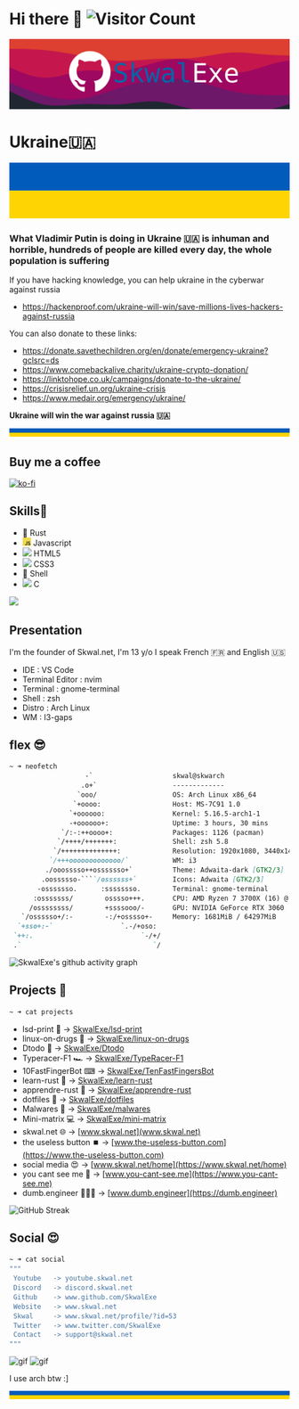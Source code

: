 

# Hi there 👋 ![Visitor Count](https://profile-counter.glitch.me/%7BSkwalExe%7D/count.svg)
![banner](banner.png)

# Ukraine🇺🇦

<img src="ukraine.jpg" width="100%" height="100px" />

### **What Vladimir Putin is doing in Ukraine 🇺🇦 is inhuman and horrible, hundreds of people are killed every day, the whole population is suffering**


If you have hacking knowledge, you can help ukraine in the cyberwar against russia
- https://hackenproof.com/ukraine-will-win/save-millions-lives-hackers-against-russia

You can also donate to these links:
- https://donate.savethechildren.org/en/donate/emergency-ukraine?gclsrc=ds
- https://www.comebackalive.charity/ukraine-crypto-donation/
- https://linktohope.co.uk/campaigns/donate-to-the-ukraine/
- https://crisisrelief.un.org/ukraine-crisis
- https://www.medair.org/emergency/ukraine/

**Ukraine will win the war against russia 🇺🇦**

<img src="https://raw.githubusercontent.com/SkwalExe/SkwalExe/main/ukraine.jpg" width="100%" height="15px" />


## Buy me a coffee
[![ko-fi](https://ko-fi.com/img/githubbutton_sm.svg)](https://ko-fi.com/W7W7AMXI6)


## Skills🤹

- 🦀 Rust
- <img src="https://raw.githubusercontent.com/voodootikigod/logo.js/master/js.png" width="15px" > Javascript
- <img src="https://upload.wikimedia.org/wikipedia/commons/thumb/6/61/HTML5_logo_and_wordmark.svg/1200px-HTML5_logo_and_wordmark.svg.png" width="15px" > HTML5
- <img src="https://upload.wikimedia.org/wikipedia/commons/thumb/d/d5/CSS3_logo_and_wordmark.svg/640px-CSS3_logo_and_wordmark.svg.png" width="15px" > CSS3
- 🐚 Shell
- <img src="https://upload.wikimedia.org/wikipedia/commons/thumb/1/18/C_Programming_Language.svg/1200px-C_Programming_Language.svg.png" width="15px"> C


<img height="150px"  src="https://github-readme-stats.vercel.app/api/top-langs/?username=SkwalExe&theme=dracula&layout=compact">



## Presentation 
I'm the founder of Skwal.net, I'm 13 y/o 
I speak French 🇫🇷 and English 🇺🇸 

- IDE : VS Code
- Terminal Editor : nvim
- Terminal : gnome-terminal
- Shell : zsh
- Distro : Arch Linux
- WM : I3-gaps

## flex 😎
```md
~ ➜ neofetch
                   -`                    skwal@skwarch 
                  .o+`                   ------------- 
                 `ooo/                   OS: Arch Linux x86_64 
                `+oooo:                  Host: MS-7C91 1.0 
               `+oooooo:                 Kernel: 5.16.5-arch1-1 
               -+oooooo+:                Uptime: 3 hours, 30 mins 
             `/:-:++oooo+:               Packages: 1126 (pacman) 
            `/++++/+++++++:              Shell: zsh 5.8 
           `/++++++++++++++:             Resolution: 1920x1080, 3440x1440 
          `/+++ooooooooooooo/`           WM: i3 
         ./ooosssso++osssssso+`          Theme: Adwaita-dark [GTK2/3] 
        .oossssso-````/ossssss+`         Icons: Adwaita [GTK2/3] 
       -osssssso.      :ssssssso.        Terminal: gnome-terminal 
      :osssssss/        osssso+++.       CPU: AMD Ryzen 7 3700X (16) @ 3.600GHz 
     /ossssssss/        +ssssooo/-       GPU: NVIDIA GeForce RTX 3060 
   `/ossssso+/:-        -:/+osssso+-     Memory: 1681MiB / 64297MiB 
  `+sso+:-`                 `.-/+oso:
 `++:.                           `-/+/                           
 .`                                 `/
```
![SkwalExe's github activity graph](https://activity-graph.herokuapp.com/graph?username=SkwalExe&theme=dracula)

## Projects 🚧
```bash
~ ➜ cat projects 
```

- lsd-print 🧪           -> [SkwalExe/lsd-print](https://github.com/SkwalExe/lsd-print)
- linux-on-drugs 💊      -> [SkwalExe/linux-on-drugs](https://github.com/SkwalExe/linux-on-drugs)
- Dtodo 📝               -> [SkwalExe/Dtodo](https://github.com/SkwalExe/Dtodo)
- Typeracer-F1 🏎        -> [SkwalExe/TypeRacer-F1](https://github.com/SkwalExe/TypeRacer-F1)
- 10FastFingerBot ⌨      -> [SkwalExe/TenFastFingersBot](https://github.com/SkwalExe/TenFastFingersBot)
- learn-rust 🦀          -> [SkwalExe/learn-rust](https://github.com/SkwalExe/learn-rust)
- apprendre-rust 🦀      -> [SkwalExe/apprendre-rust](https://github.com/SkwalExe/apprendre-rust)
- dotfiles 💠            -> [SkwalExe/dotfiles](https://github.com/SkwalExe/dotfiles)
- Malwares 📛            -> [SkwalExe/malwares](https://github.com/SkwalExe/malwares)
- Mini-matrix 💻         -> [SkwalExe/mini-matrix](https://github.com/SkwalExe/mini-matrix)
- skwal.net 🌐           -> [www.skwal.net](www.skwal.net)
- the useless button ⏹️  -> [www.the-useless-button.com](https://www.the-useless-button.com)
- social media 😍        -> [www.skwal.net/home](https://www.skwal.net/home)
- you cant see me 🐢     -> [www.you-cant-see.me](https://www.you-cant-see.me)
- dumb.engineer 👷🏻‍♂️       -> [www.dumb.engineer](https://dumb.engineer)


![GitHub Streak](https://github-readme-streak-stats.herokuapp.com?user=SkwalExe&theme=black-ice&date_format=M%20j%5B%2C%20Y%5D&hide_border=true)
## Social   😍
```bash
~ ➜ cat social 
"""
 Youtube   -> youtube.skwal.net
 Discord   -> discord.skwal.net 
 Github    -> www.github.com/SkwalExe
 Website   -> www.skwal.net
 Skwal     -> www.skwal.net/profile/?id=53
 Twitter   -> www.twitter.com/SkwalExe
 Contact   -> support@skwal.net
"""
```

![gif](https://c.tenor.com/KBe_nw4IL2QAAAAC/matrix-code.gif) ![gif](https://68.media.tumblr.com/c8771963d5c44402c541fa083386e8bc/tumblr_or7f5r6zei1tlmx1vo1_250.gif) 

I use arch btw :]

<a href="https://github.com/SkwalExe#ukraine"><img src="https://raw.githubusercontent.com/SkwalExe/SkwalExe/main/ukraine.jpg" width="100%" height="15px" /></a>
